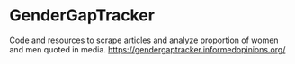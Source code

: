 # GenderGapTracker
Code and resources to scrape articles and analyze proportion of women and men quoted in media.
https://gendergaptracker.informedopinions.org/ 
